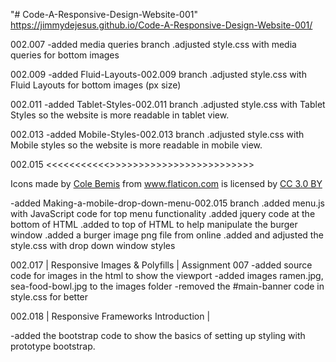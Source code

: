 "# Code-A-Responsive-Design-Website-001"
https://jimmydejesus.github.io/Code-A-Responsive-Design-Website-001/

002.007
-added media queries branch
 .adjusted style.css with media queries for bottom images

002.009
 -added Fluid-Layouts-002.009 branch
  .adjusted style.css with  Fluid Layouts for bottom images (px size)

002.011
  -added Tablet-Styles-002.011 branch
   .adjusted style.css with Tablet Styles so the website is more readable
    in tablet view.

002.013
  -added Mobile-Styles-002.013 branch
   .adjusted style.css with Mobile styles so the website is more readable in mobile view.


002.015
<<<<<<<<<<<<Link to the image for the burger icon>>>>>>>>>>>>>>>>>>>>>>>>>>
  <div>Icons made by <a href="https://www.flaticon.com/authors/cole-bemis" title="Cole Bemis">Cole Bemis</a> from <a href="https://www.flaticon.com/" 			    title="Flaticon">www.flaticon.com</a> is licensed by <a href="http://creativecommons.org/licenses/by/3.0/" 			    title="Creative Commons BY 3.0" target="_blank">CC 3.0 BY</a></div>

  -added Making-a-mobile-drop-down-menu-002.015 branch
    .added menu.js with JavaScript code for top menu functionality
    .added jquery code at the bottom of HTML
    .added <a class="burger-nav"></a> to top of HTML to help manipulate the burger window
    .added a burger image png file from online
    .added and adjusted the style.css with drop down window styles

002.017 | Responsive Images & Polyfills | Assignment 007
    -added source code for images in the html to show the viewport
    -added images ramen.jpg, sea-food-bowl.jpg to the images folder
    -removed the #main-banner code in style.css for better


002.018 | Responsive Frameworks Introduction |

  -added the bootstrap code to show the basics of setting up styling with prototype bootstrap.
